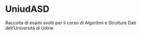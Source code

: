 # UniudASD
Raccolta di esami svolti per il corso di Algoritmi e Strutture Dati dell'Università di Udine
